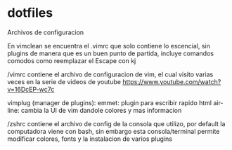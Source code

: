 # dotfiles

Archivos de configuracion

En vimclean se encuentra el .vimrc que solo contiene lo escencial, sin plugins de manera que es un buen punto de partida,
incluye comandos comodos como reemplazar el Escape con kj

/vimrc
contiene el archivo de configuracion de vim, el cual visito varias veces en la serie de videos de youtube
https://www.youtube.com/watch?v=16DcEP-wc7c

  vimplug (manager de plugins):
    emmet: plugin para escribir rapido html
    air-line: cambia la UI de vim dandole colores y mas informacion
    

/zshrc
contiene el archivo de config de la consola que utilizo, por default la computadora viene con bash, sin embargo
esta consola/terminal permite modificar colores, fonts y la instalacion de varios plugins
